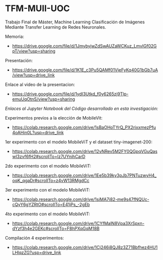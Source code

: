 # TFM-MUII-UOC
Trabajo Final de Máster, Machine Learning
Clasificación de Imágenes Mediante Transfer Learning de Redes Neuronales.

Memoria:

- https://drive.google.com/file/d/1JmybyjwZdSwAUZaWCKuz_LmvIGf02GpT/view?usp=sharing


Presentación:

- https://drive.google.com/file/d/1K1E_c3Pu5QAMf01VjeFyKq40G1bGb7uA/view?usp=drive_link


Enlace al video de la presentacion:

- https://drive.google.com/file/d/1ydI3Utkd_f0y6265zj9Tlp-emuUqOtnS/view?usp=sharing


*Enlaces al Jupyter Notebook del Código desarrollado en esta investigación:*

Experimentos previos a la elección de MobileVit:
- https://colab.research.google.com/drive/1sBaOHoTYrQ_PX2rixxmezPfu4oAHin0L?usp=drive_link

1er experimento con el modelo MobileViT y el dataset tiny-imagenet-200:
- https://colab.research.google.com/drive/12vNRev5M2FY0QGpqVGuQaswI3zvf6fH2#scrollTo=lz7UYnihCarD

2do experimento con el modelo MobileViT:
- https://colab.research.google.com/drive/1Ee5b39ky3pJb7PNTuzwyH4_oqK_qgaDr#scrollTo=z4vW13RMgdCc

3er experimento con el modelo MobileViT:
- https://colab.research.google.com/drive/1siMA7i82-me9s47fNQUc-cQyY6gYZRtO#scrollTo=E41jPs_-2gEb

4to experimento con el modelo MobileViT:
- https://colab.research.google.com/drive/1CYfMalN8Vpa3XrSpxn-dYzf3h4e2GEKc#scrollTo=F8hPXqGqM18B

Compilación 4 experimentos:
- https://colab.research.google.com/drive/1Cj246i8QJ8z3Z71Bbfhez4HU1LHlqzZG?usp=drive_link

